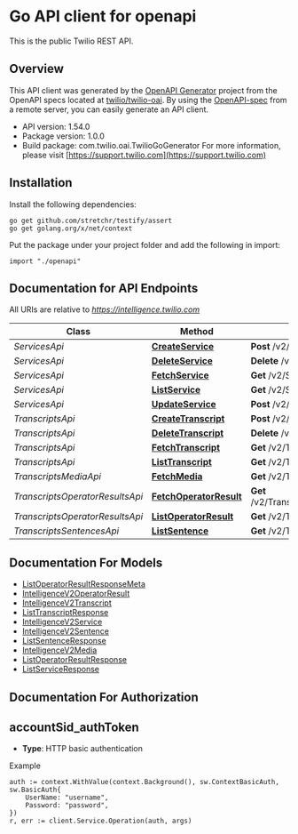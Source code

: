 # Go API client for openapi

This is the public Twilio REST API.

## Overview
This API client was generated by the [OpenAPI Generator](https://openapi-generator.tech) project from the OpenAPI specs located at [twilio/twilio-oai](https://github.com/twilio/twilio-oai/tree/main/spec).  By using the [OpenAPI-spec](https://www.openapis.org/) from a remote server, you can easily generate an API client.

- API version: 1.54.0
- Package version: 1.0.0
- Build package: com.twilio.oai.TwilioGoGenerator
For more information, please visit [https://support.twilio.com](https://support.twilio.com)

## Installation

Install the following dependencies:

```shell
go get github.com/stretchr/testify/assert
go get golang.org/x/net/context
```

Put the package under your project folder and add the following in import:

```golang
import "./openapi"
```

## Documentation for API Endpoints

All URIs are relative to *https://intelligence.twilio.com*

Class | Method | HTTP request | Description
------------ | ------------- | ------------- | -------------
*ServicesApi* | [**CreateService**](docs/ServicesApi.md#createservice) | **Post** /v2/Services | 
*ServicesApi* | [**DeleteService**](docs/ServicesApi.md#deleteservice) | **Delete** /v2/Services/{Sid} | 
*ServicesApi* | [**FetchService**](docs/ServicesApi.md#fetchservice) | **Get** /v2/Services/{Sid} | 
*ServicesApi* | [**ListService**](docs/ServicesApi.md#listservice) | **Get** /v2/Services | 
*ServicesApi* | [**UpdateService**](docs/ServicesApi.md#updateservice) | **Post** /v2/Services/{Sid} | 
*TranscriptsApi* | [**CreateTranscript**](docs/TranscriptsApi.md#createtranscript) | **Post** /v2/Transcripts | 
*TranscriptsApi* | [**DeleteTranscript**](docs/TranscriptsApi.md#deletetranscript) | **Delete** /v2/Transcripts/{Sid} | 
*TranscriptsApi* | [**FetchTranscript**](docs/TranscriptsApi.md#fetchtranscript) | **Get** /v2/Transcripts/{Sid} | 
*TranscriptsApi* | [**ListTranscript**](docs/TranscriptsApi.md#listtranscript) | **Get** /v2/Transcripts | 
*TranscriptsMediaApi* | [**FetchMedia**](docs/TranscriptsMediaApi.md#fetchmedia) | **Get** /v2/Transcripts/{Sid}/Media | 
*TranscriptsOperatorResultsApi* | [**FetchOperatorResult**](docs/TranscriptsOperatorResultsApi.md#fetchoperatorresult) | **Get** /v2/Transcripts/{TranscriptSid}/OperatorResults/{OperatorSid} | 
*TranscriptsOperatorResultsApi* | [**ListOperatorResult**](docs/TranscriptsOperatorResultsApi.md#listoperatorresult) | **Get** /v2/Transcripts/{TranscriptSid}/OperatorResults | 
*TranscriptsSentencesApi* | [**ListSentence**](docs/TranscriptsSentencesApi.md#listsentence) | **Get** /v2/Transcripts/{TranscriptSid}/Sentences | 


## Documentation For Models

 - [ListOperatorResultResponseMeta](docs/ListOperatorResultResponseMeta.md)
 - [IntelligenceV2OperatorResult](docs/IntelligenceV2OperatorResult.md)
 - [IntelligenceV2Transcript](docs/IntelligenceV2Transcript.md)
 - [ListTranscriptResponse](docs/ListTranscriptResponse.md)
 - [IntelligenceV2Service](docs/IntelligenceV2Service.md)
 - [IntelligenceV2Sentence](docs/IntelligenceV2Sentence.md)
 - [ListSentenceResponse](docs/ListSentenceResponse.md)
 - [IntelligenceV2Media](docs/IntelligenceV2Media.md)
 - [ListOperatorResultResponse](docs/ListOperatorResultResponse.md)
 - [ListServiceResponse](docs/ListServiceResponse.md)


## Documentation For Authorization



## accountSid_authToken

- **Type**: HTTP basic authentication

Example

```golang
auth := context.WithValue(context.Background(), sw.ContextBasicAuth, sw.BasicAuth{
    UserName: "username",
    Password: "password",
})
r, err := client.Service.Operation(auth, args)
```

